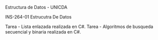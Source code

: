Estructura de Datos - UNICDA

INS-264-01 Estrucutra De Datos

Tarea - Lista enlazada realizada en C#.
Tarea - Algoritmos de busqueda secuencial y binaria realizada en C#.
